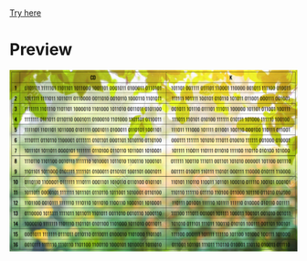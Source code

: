 # <a href="https://daimon31999.github.io/JS-DES-part2/">
Try here
</a>

# Preview
<img src="./screen.png"> 

